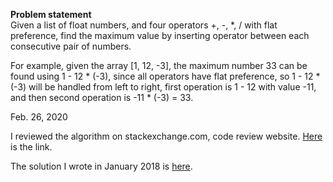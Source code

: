 **Problem statement**<br>
Given a list of float numbers, and four operators +, -, *, / with flat preference, find the maximum value by inserting operator between each consecutive pair of numbers.<br>

For example, given the array [1, 12, -3], the maximum number 33 can be found using 1 - 12 * (-3), since all operators have flat preference, so 1 - 12 * (-3) will be handled from left to right, first operation is 1 - 12 with value -11, and then second operation is -11 * (-3) = 33.<br>

Feb. 26, 2020<br>

I reviewed the algorithm on stackexchange.com, code review website. [Here](https://codereview.stackexchange.com/questions/186306/recursive-function-challenge) is the link. <br>

The solution I wrote in January 2018 is [here](https://github.com/jianminchen/100-hard-level-algorithms-2018-summer-campaign/blob/master/recursive%20function%20challenge/code%20review/MaximumCalculation.cs).<br>

